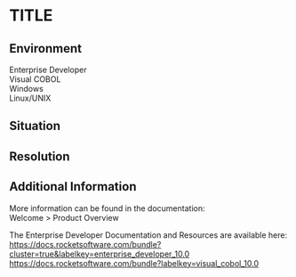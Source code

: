 # TITLE
## Environment
Enterprise Developer  
Visual COBOL  
Windows  
Linux/UNIX  

## Situation


## Resolution


## Additional Information
More information can be found in the documentation:   
Welcome > Product Overview  

The Enterprise Developer Documentation and Resources are available here:  
https://docs.rocketsoftware.com/bundle?cluster=true&labelkey=enterprise_developer_10.0  
https://docs.rocketsoftware.com/bundle?labelkey=visual_cobol_10.0  